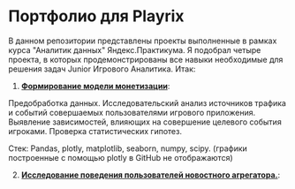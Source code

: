 # Портфолио для Playrix

В данном репозитории представлены проекты выполненные в рамках курса "Аналитик данных" Яндекс.Практикума. Я подобрал четыре проекта, в которых продемонстрированы все навыки необходимые для решения задач Junior Игрового Аналитика. Итак:

1. [**Формирование модели монетизации**](https://github.com/MaFluer/Playrix_interview_projects/blob/main/%D0%A4%D0%BE%D1%80%D0%BC%D0%B8%D1%80%D0%BE%D0%B2%D0%B0%D0%BD%D0%B8%D0%B5%20%D0%BC%D0%BE%D0%B4%D0%B5%D0%BB%D0%B8%20%D0%BC%D0%BE%D0%BD%D0%B5%D1%82%D0%B8%D0%B7%D0%B0%D1%86%D0%B8%D0%B8/12.%20Formation_of_a_monetization_model.ipynb): 

Предобработка данных. Исследовательский анализ источников трафика и событий совершаемых пользователями игрового приложения. Выявление зависимостей, влияющих на совершение целевого события игроками. Проверка статистических гипотез. 

Стек: Pandas, plotly, matplotlib, seaborn, numpy, scipy. (графики построенные с помощью plotly в GitHub не отображаются)

2. [**Исследование поведения пользователей новостного агрегатора.**](https://public.tableau.com/profile/vladislav.shag#!/vizhome/Praktikumproject/Dashboard1?publish=yes):
